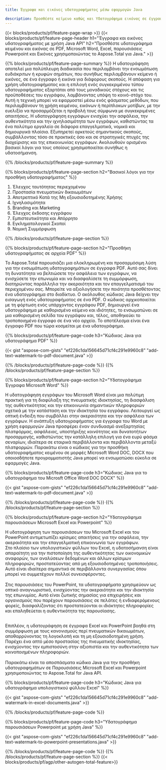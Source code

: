 ```yaml
---
title: Έγγραφα και εικόνες υδατογραφήματος μέσω εφαρμογών Java

description: Προσθέστε κείμενο καθώς και Υδατογράφημα εικόνας σε έγγραφα, όπως το Microsoft Word, το Excel, το PowerPoint, το PDF και τις Εικόνες μέσω της εφαρμογής σας Java. Προσθέστε δωρεάν κείμενο ή υδατογράφημα εικόνας στο διαδίκτυο μέσω της εφαρμογής.
---
```


{{< blocks/products/pf/feature-page-wrap >}}
{{< blocks/products/pf/feature-page-header h1="Έγγραφα και εικόνες υδατογραφήματος με χρήση Java API" h2="Προσθέστε υδατογράφημα κειμένου και εικόνας σε PDF, Microsoft Word, Excel, παρουσιάσεις Powerpoint και Εικόνες χρησιμοποιώντας το Aspose.Total για Java." >}}

{{% blocks/products/pf/feature-page-summary %}}
Η υδατογράφηση αποτελεί μια πολύπλευρη διαδικασία που περιλαμβάνει την ενσωμάτωση ευδιάκριτων ή κρυφών σημάτων, που συνήθως περιλαμβάνουν κείμενο ή εικόνες, σε ένα έγγραφο ή εικόνα για διάφορους σκοπούς. Η απόφαση για χρήση υδατογραφήματος και η επιλογή ενός συγκεκριμένου τύπου υδατογραφήματος εξαρτάται από τους μοναδικούς στόχους και τις προϋποθέσεις του εγγράφου, λαμβάνοντας υπόψη το κοινό-στόχο του. Αυτή η τεχνική μπορεί να εφαρμοστεί μέσω ενός φάσματος μεθόδων, που περιλαμβάνουν τη χρήση κειμένου, εικόνων ή περίπλοκων μοτίβων, με την ευελιξία να προσαρμόζεται η προβολή τους σύμφωνα με συγκεκριμένες απαιτήσεις. Η υδατογράφηση εγγράφων ενισχύει την ασφάλεια, την αυθεντικότητα και την ιχνηλασιμότητα των εγγράφων, καθιστώντας τα ένα πολύτιμο εργαλείο σε διάφορα επαγγελματικά, νομικά και δημιουργικά πλαίσια. Εξυπηρετεί αρκετούς σημαντικούς σκοπούς, συμβάλλοντας τόσο σε πρακτικές όσο και σε στρατηγικές πτυχές της διαχείρισης και της επικοινωνίας εγγράφων. Ακολουθούν ορισμένοι βασικοί λόγοι για τους οποίους χρησιμοποιείται συνήθως η υδατοσήμανση.

{{% /blocks/products/pf/feature-page-summary  %}}

{{% blocks/products/pf/feature-page-section  h2="Βασικοί λόγοι για την προσθήκη υδατογραφήματος" %}}

1. Έλεγχος ταυτότητας περιεχομένου
1. Προστασία πνευματικών δικαιωμάτων
1. Αποτρεπτικό Κατά της Μη εξουσιοδοτημένης Χρήσης
1. Ιχνηλασιμότητα
1. Branding και Marketing
1. Έλεγχος έκδοσης εγγράφου
1. Εμπιστευτικότητα και Απόρρητο
1. Εγκληματολογικοί Σκοποί
1. Νομική Συμμόρφωση

{{% /blocks/products/pf/feature-page-section %}}

{{% blocks/products/pf/feature-page-section  h2="Προσθήκη υδατογραφήματος σε αρχεία PDF" %}}

Το Aspose.Total παρουσιάζει μια ολοκληρωμένη και προσαρμόσιμη λύση για την ενσωμάτωση υδατογραφημάτων σε έγγραφα PDF. Αυτό σας δίνει τη δυνατότητα να βελτιώσετε την ασφάλεια των εγγράφων, να ενισχύσετε την επωνυμία και να διασφαλίσετε τη συμμόρφωση, διατηρώντας παράλληλα την ακεραιότητα και τον επαγγελματισμό του περιεχομένου σας. Μπορείτε να αξιολογήσετε την ποιότητα προσθέτοντας ένα υδατογράφημα στο διαδίκτυο. Ο ακόλουθος κώδικας Java δείχνει την εισαγωγή ενός υδατογραφήματος σε ένα PDF. Ο κώδικας αρχικοποιείται με τη φόρτωση ενός υπάρχοντος εγγράφου PDF, δημιουργεί ένα υδατογράφημα με καθορισμένο κείμενο και ιδιότητες, το ενσωματώνει σε μια καθορισμένη σελίδα του εγγράφου και, τέλος, αποθηκεύει το τροποποιημένο έγγραφο σε ένα νέο αρχείο. Το αποτέλεσμα είναι ένα έγγραφο PDF που τώρα κοσμείται με ένα υδατογράφημα.

{{% blocks/products/pf/feature-page-code h3="Κώδικας Java για υδατογράφημα PDF" %}}

{{< gist "aspose-com-gists" "ef226c1da156645d71cf4c291e9960c8" "add-text-watermark-to-pdf-document.java" >}}

{{% /blocks/products/pf/feature-page-code  %}}
{{% /blocks/products/pf/feature-page-section %}}

{{% blocks/products/pf/feature-page-section  h2="Υδατογράφημα Έγγραφα Microsoft Word" %}}

Η υδατογράφηση εγγράφων του Microsoft Word είναι μια πολύτιμη πρακτική για τη διαφύλαξη της πνευματικής ιδιοκτησίας, τη διασφάλιση της αυθεντικότητας και την επικοινωνία σημαντικών πληροφοριών σχετικά με την κατάσταση και την ιδιοκτησία του εγγράφου. Λειτουργεί ως οπτική ένδειξη που συμβάλλει στην ακεραιότητα και την ασφάλεια των εγγράφων. Η ανάπτυξη υδατογραφήματος για έγγραφα του Word με χρήση εφαρμογών Java προσφέρει έναν συνδυασμό ανεξαρτησίας πλατφόρμας, ασφάλειας, υποστήριξης κοινότητας και δυνατοτήτων προσαρμογής, καθιστώντας την κατάλληλη επιλογή για ένα ευρύ φάσμα σεναρίων, ιδιαίτερα σε εταιρικά περιβάλλοντα και περιβάλλοντα μεταξύ πλατφορμών. Παρακάτω είναι ο κώδικας για την προσθήκη υδατογραφήματος κειμένου σε μορφές Microsoft Word DOC, DOCX που οποιοσδήποτε προγραμματιστής Java μπορεί να ενσωματώσει εύκολα σε εφαρμογές Java.

{{% blocks/products/pf/feature-page-code h3="Κώδικας Java για το υδατογράφημα του Microsft Office Word DOC DOCX" %}}

{{< gist "aspose-com-gists" "ef226c1da156645d71cf4c291e9960c8" "add-text-watermark-to-pdf-document.java" >}}

{{% /blocks/products/pf/feature-page-code  %}}
{{% /blocks/products/pf/feature-page-section %}}


{{% blocks/products/pf/feature-page-section  h2="Υδατογράφημα παρουσιάσεων Microsoft Excel και Powerpoint" %}}

Η υδατογράφηση των παρουσιάσεων του Microsoft Excel και του PowerPoint αντιμετωπίζει κρίσιμες απαιτήσεις για την ασφάλεια, την ακεραιότητα και την επαγγελματική επικοινωνία των εγγράφων. <br />
Στο πλαίσιο των υπολογιστικών φύλλων του Excel, η υδατοσήμανση είναι απαραίτητη για την πιστοποίηση της αυθεντικότητας των οικονομικών αναφορών, των αναλύσεων δεδομένων και άλλων κρίσιμων πληροφοριών, προστατεύοντας από μη εξουσιοδοτημένες τροποποιήσεις. Αυτό είναι ιδιαίτερα σημαντικό σε περιβάλλοντα συνεργασίας όπου μπορεί να συμμετέχουν πολλοί συνεισφέροντες. 
<br /><br />
Στις παρουσιάσεις του PowerPoint, τα υδατογραφήματα χρησιμεύουν ως οπτικό αναγνωριστικό, ενισχύοντας την ακεραιότητα και την ιδιοκτησία της επωνυμίας. Αυτό είναι ζωτικής σημασίας για επιχειρήσεις και οργανισμούς που παρέχουν παρουσιάσεις σε πελάτες ή ενδιαφερόμενους φορείς, διασφαλίζοντας ότι προστατεύονται οι ιδιόκτητες πληροφορίες και επαληθεύεται η αυθεντικότητα της παρουσίασης. <br /><br />

Επιπλέον, η υδατογράφηση σε έγγραφα Excel και PowerPoint βοηθά στη συμμόρφωση με τους κανονισμούς περί πνευματικών δικαιωμάτων, αποθαρρύνοντας τη λογοκλοπή και τη μη εξουσιοδοτημένη χρήση. Παρέχει ένα απτό μέσο προστασίας της πνευματικής ιδιοκτησίας, ενισχύοντας την εμπιστοσύνη στην αξιοπιστία και την αυθεντικότητα των κοινοποιημένων πληροφοριών.<br /><br />
Παρακάτω είναι τα αποσπάσματα κώδικα Java για την προσθήκη υδατογραφημάτων σε Παρουσιάσεις Microsoft Excel και Powerpoint χρησιμοποιώντας το Aspose.Total for Java API.

{{% blocks/products/pf/feature-page-code h3="Κώδικας Java για υδατογράφημα υπολογιστικού φύλλου Excel" %}}

{{< gist "aspose-com-gists" "ef226c1da156645d71cf4c291e9960c8" "add-watermark-in-excel-documents.java" >}}

{{% /blocks/products/pf/feature-page-code  %}}

{{% blocks/products/pf/feature-page-code h3="Υδατογράφημα παρουσιάσεων Powerpoint με χρήση Java" %}}

{{< gist "aspose-com-gists" "ef226c1da156645d71cf4c291e9960c8" "add-text-watermark-to-powerpoint-presentations.java" >}}

{{% /blocks/products/pf/feature-page-code  %}}
{{% /blocks/products/pf/feature-page-section %}}
{{< blocks/products/pf/agp/other-autogen-total-feature>}}